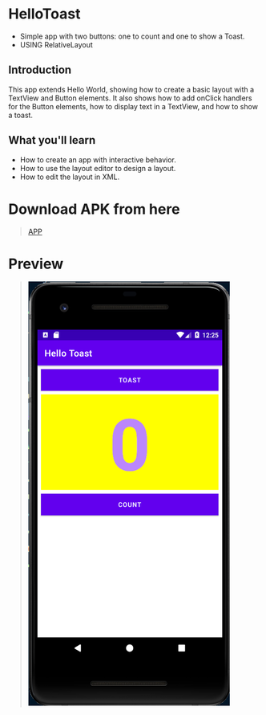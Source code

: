 # HelloToast 

* Simple app with two buttons: one to count and one to show a Toast.
* USING RelativeLayout

## Introduction
This app extends Hello World, showing how to create a basic layout with a TextView and Button elements. It also shows how to add onClick handlers for the Button elements, how to display text in a TextView, and how to show a toast.

## What you'll learn
* How to create an app with interactive behavior.
* How to use the layout editor to design a layout.
* How to edit the layout in XML.

# Download APK from here

> [APP](https://github.com/harshitmody72/Hello_Toast/blob/Assignment_5.2.C/Resources/app-debug.apk?raw=true)

# Preview

> ![](https://github.com/harshitmody72/Hello_Toast/blob/Assignment_5.2.C/Resources/1.1.png)

